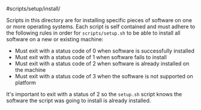 #scripts/setup/install/

Scripts in this directory are for installing specific pieces of software on one or more operating systems. Each script is self contained and must adhere to the following rules in order for `scripts/setup.sh` to be able to install all software on a new or existing machine:

* Must exit with a status code of 0 when software is successfully installed
* Must exit with a status code of 1 when software fails to install
* Must exit with a status code of 2 when software is already installed on the machine
* Must exit with a status code of 3 when the software is not supported on platform

It's important to exit with a status of 2 so the `setup.sh` script knows the software the script was going to install is already installed.
